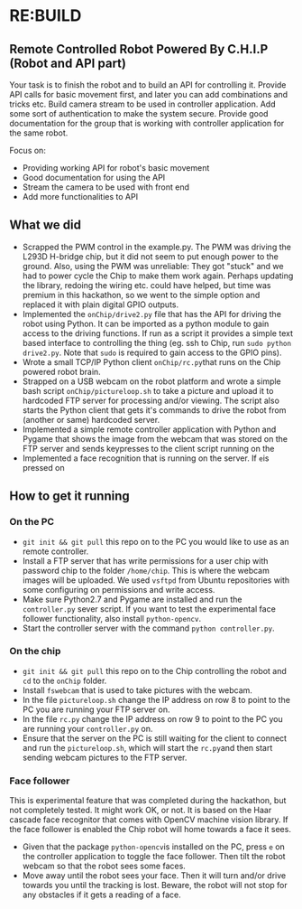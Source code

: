 # RE:BUILD

## Remote Controlled Robot Powered By C.H.I.P (Robot and API part)

Your task is to finish the robot and to build an API for controlling it. Provide API calls for basic movement first, and later
you can add combinations and tricks etc. Build camera stream to be used in controller application. Add some sort of authentication to make the system
secure. Provide good documentation for the group that is working with controller application for the same robot.

Focus on:
- Providing working API for robot's basic movement
- Good documentation for using the API
- Stream the camera to be used with front end
- Add more functionalities to API

## What we did

- Scrapped the PWM control in the example.py. The PWM was driving the L293D H-bridge chip, but it did not seem to put enough power to the ground. Also, using the PWM was unreliable: They got "stuck" and we had to power cycle the Chip to make them work again. Perhaps updating the library, redoing the wiring etc. could have helped, but time was premium in this hackathon, so we went to the simple option and replaced it with plain digital GPIO outputs.
- Implemented the `onChip/drive2.py` file that has the API for driving the robot using Python. It can be imported as a python module to gain access to the driving functions. If run as a script it provides a simple text based interface to controlling the thing (eg. ssh to Chip, run `sudo python drive2.py`. Note that `sudo` is required to gain access to the GPIO pins).
- Wrote a small TCP/IP Python client `onChip/rc.py`that runs on the Chip powered robot brain. 
- Strapped on a USB webcam on the robot platform and wrote a simple bash script `onChip/pictureloop.sh` to take a picture and upload it to hardcoded FTP server for processing and/or viewing. The script also starts the Python client that gets it's commands to drive the robot from (another or same) hardcoded server.
- Implemented a simple remote controller application with Python and Pygame that shows the image from the webcam that was stored on the FTP server and sends keypresses to the client script running on the 
- Implemented a face recognition that is running on the server. If `e`is pressed on 

## How to get it running
### On the PC
- `git init && git pull` this repo on to the PC you would like to use as an remote controller.
 - Install a FTP server that has write permissions for a user chip with password chip to the folder `/home/chip`. This is where the webcam images will be uploaded. We used `vsftpd` from Ubuntu repositories with some configuring on permissions and write access. 
 - Make sure Python2.7 and Pygame are installed and run the `controller.py` sever script. If you want to test the experimental face follower functionality, also install `python-opencv`. 
 - Start the controller server with the command `python controller.py`.
 
### On the chip
- `git init && git pull` this repo on to the Chip controlling the robot and `cd` to the `onChip` folder.
 - Install `fswebcam` that is used to take pictures with the webcam.
 - In the file `pictureloop.sh` change the IP address on row 8 to point to the PC you are running your FTP server on.
 - In the file `rc.py` change the IP address on row 9 to point to the PC you are running your `controller.py` on.
 - Ensure that the server on the PC is still waiting for the client to connect and run the `pictureloop.sh`, which will start the `rc.py`and then start sending webcam pictures to the FTP server.
 
### Face follower
This is experimental feature that was completed during the hackathon, but not completely tested. It might work OK, or not. It is based on the Haar cascade face recognitor that comes with OpenCV machine vision library. If the face follower is enabled the Chip robot will home towards a face it sees.
- Given that the package `python-opencv`is installed on the PC, press `e` on the controller application to toggle the face follower. Then tilt the robot webcam so that the robot sees some faces.
- Move away until the robot sees your face. Then it will turn and/or drive towards you until the tracking is lost. Beware, the robot will not stop for any obstacles if it gets a reading of a face.
